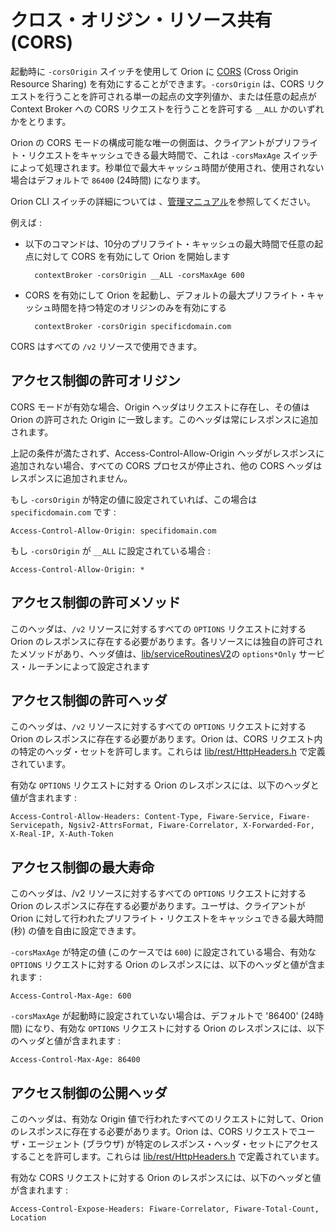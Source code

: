 # クロス・オリジン・リソース共有 (CORS)

起動時に `-corsOrigin` スイッチを使用して Orion に [CORS](https://developer.mozilla.org/en-US/docs/Web/HTTP/CORS) (Cross Origin Resource Sharing) を有効にすることができます。`-corsOrigin` は、CORS リクエストを行うことを許可される単一の起点の文字列値か、または任意の起点が Context Broker への CORS リクエストを行うことを許可する `__ALL` かのいずれかをとります。

Orion の CORS モードの構成可能な唯一の側面は、クライアントがプリフライト・リクエストをキャッシュできる最大時間で、これは `-corsMaxAge` スイッチによって処理されます。秒単位で最大キャッシュ時間が使用され、使用されない場合はデフォルトで `86400` (24時間) になります。

Orion CLI スイッチの詳細については 、[管理マニュアル](../admin/cli.md)を参照してください。

例えば : 

- 以下のコマンドは、10分のプリフライト・キャッシュの最大時間で任意の起点に対して CORS を有効にして Orion を開始します

        contextBroker -corsOrigin __ALL -corsMaxAge 600

- CORS を有効にして Orion を起動し、デフォルトの最大プリフライト・キャッシュ時間を持つ特定のオリジンのみを有効にする

        contextBroker -corsOrigin specificdomain.com 

CORS はすべての `/v2` リソースで使用できます。

## アクセス制御の許可オリジン

CORS モードが有効な場合、Origin ヘッダはリクエストに存在し、その値は Orion の許可された Origin に一致します。このヘッダは常にレスポンスに追加されます。

上記の条件が満たされず、Access-Control-Allow-Origin ヘッダがレスポンスに追加されない場合、すべての CORS プロセスが停止され、他の CORS ヘッダはレスポンスに追加されません。

もし `-corsOrigin` が特定の値に設定されていれば、この場合は `specificdomain.com` です : 

    Access-Control-Allow-Origin: specifidomain.com 

もし `-corsOrigin` が `__ALL` に設定されている場合 : 

    Access-Control-Allow-Origin: * 


## アクセス制御の許可メソッド

このヘッダは、`/v2` リソースに対するすべての `OPTIONS` リクエストに対する Orion のレスポンスに存在する必要があります。各リソースには独自の許可されたメソッドがあり、ヘッダ値は、[lib/serviceRoutinesV2](https://github.com/telefonicaid/fiware-orion/tree/master/src/lib/serviceRoutinesV2)の `options*Only` サービス・ルーチンによって設定されます

## アクセス制御の許可ヘッダ

このヘッダは、`/v2` リソースに対するすべての `OPTIONS` リクエストに対する Orion のレスポンスに存在する必要があります。Orion は、CORS リクエスト内の特定のヘッダ・セットを許可します。これらは [lib/rest/HttpHeaders.h](https://github.com/telefonicaid/fiware-orion/blob/master/src/lib/rest/HttpHeaders.h) で定義されています。

有効な `OPTIONS` リクエストに対する Orion のレスポンスには、以下のヘッダと値が含まれます : 

    Access-Control-Allow-Headers: Content-Type, Fiware-Service, Fiware-Servicepath, Ngsiv2-AttrsFormat, Fiware-Correlator, X-Forwarded-For, X-Real-IP, X-Auth-Token 

## アクセス制御の最大寿命

このヘッダは、/v2 リソースに対するすべての `OPTIONS` リクエストに対する Orion のレスポンスに存在する必要があります。ユーザは、クライアントが Orion に対して行われたプリフライト・リクエストをキャッシュできる最大時間 (秒) の値を自由に設定できます。

`-corsMaxAge` が特定の値 (このケースでは `600`) に設定されている場合、有効な `OPTIONS` リクエストに対する Orion のレスポンスには、以下のヘッダと値が含まれます : 

    Access-Control-Max-Age: 600

`-corsMaxAge` が起動時に設定されていない場合は、デフォルトで '86400' (24時間) になり、有効な `OPTIONS` リクエストに対する Orion のレスポンスには、以下のヘッダと値が含まれます : 

    Access-Control-Max-Age: 86400

## アクセス制御の公開ヘッダ

このヘッダは、有効な Origin 値で行われたすべてのリクエストに対して、Orion のレスポンスに存在する必要があります。Orion は、CORS リクエストでユーザ・エージェント (ブラウザ) が特定のレスポンス・ヘッダ・セットにアクセスすることを許可します。これらは [lib/rest/HttpHeaders.h](https://github.com/telefonicaid/fiware-orion/blob/master/src/lib/rest/HttpHeaders.h) で定義されています。

有効な CORS リクエストに対する Orion のレスポンスには、以下のヘッダと値が含まれます : 

    Access-Control-Expose-Headers: Fiware-Correlator, Fiware-Total-Count, Location 

